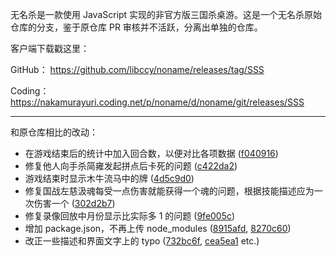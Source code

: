 无名杀是一款使用 JavaScript 实现的非官方版三国杀桌游。这是一个无名杀原始仓库的分支，鉴于原仓库 PR 审核并不活跃，分离出单独的仓库。

客户端下载戳这里：

GitHub： https://github.com/libccy/noname/releases/tag/SSS

Coding： https://nakamurayuri.coding.net/p/noname/d/noname/git/releases/SSS

---

和原仓库相比的改动：
* 在游戏结束后的统计中加入回合数，以便对比各项数据 ([f040916][f040916])
* 修复他人向手杀简雍发起拼点后卡死的问题 ([c422da2][c422da2])
* 游戏结束时显示木牛流马中的牌 ([4d5c9d0][4d5c9d0])
* 修复国战左慈汲魂每受一点伤害就能获得一个魂的问题，根据技能描述应为一次伤害一个 ([302d2b7][302d2b7])
* 修复录像回放中月份显示比实际多 1 的问题 ([9fe005c][9fe005c])
* 增加 package.json，不再上传 node_modules ([8915afd][8915afd], [8270c60][8270c60])
* 改正一些描述和界面文字上的 typo ([732bc6f][732bc6f], [cea5ea1][cea5ea1] etc.)

[f040916]: https://github.com/lziad/noname-sgs/commit/f040916
[c422da2]: https://github.com/lziad/noname-sgs/commit/c422da2
[4d5c9d0]: https://github.com/lziad/noname-sgs/commit/4d5c9d0
[302d2b7]: https://github.com/lziad/noname-sgs/commit/302d2b7
[9fe005c]: https://github.com/lziad/noname-sgs/commit/9fe005c
[8915afd]: https://github.com/lziad/noname-sgs/commit/8915afd
[8270c60]: https://github.com/lziad/noname-sgs/commit/8270c60
[732bc6f]: https://github.com/lziad/noname-sgs/commit/732bc6f
[cea5ea1]: https://github.com/lziad/noname-sgs/commit/cea5ea1